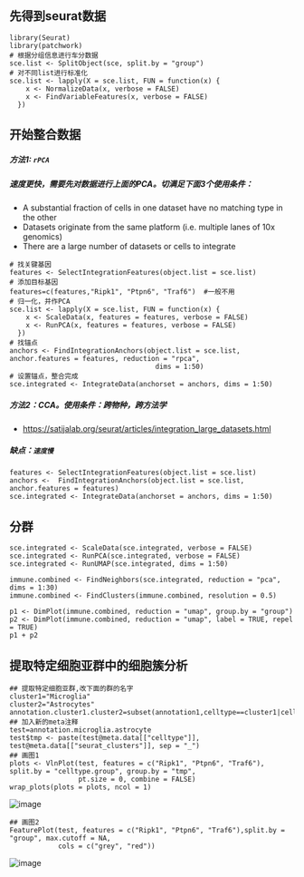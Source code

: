 
先得到seurat数据
----
```
library(Seurat)
library(patchwork)
# 根据分组信息进行车分数据
sce.list <- SplitObject(sce, split.by = "group")
# 对不同list进行标准化
sce.list <- lapply(X = sce.list, FUN = function(x) {
    x <- NormalizeData(x, verbose = FALSE)
    x <- FindVariableFeatures(x, verbose = FALSE)
  })
```
开始整合数据
---
##### 方法1: `rPCA`
##### 速度更快，需要先对数据进行上面的PCA。切满足下面3个使用条件：
* A substantial fraction of cells in one dataset have no matching type in the other 
* Datasets originate from the same platform (i.e. multiple lanes of 10x genomics) 
* There are a large number of datasets or cells to integrate 
```
# 找关键基因
features <- SelectIntegrationFeatures(object.list = sce.list)
# 添加目标基因
features=c(features,"Ripk1", "Ptpn6", "Traf6")  #一般不用
# 归一化，并作PCA
sce.list <- lapply(X = sce.list, FUN = function(x) {
    x <- ScaleData(x, features = features, verbose = FALSE)
    x <- RunPCA(x, features = features, verbose = FALSE)
  })
# 找锚点
anchors <- FindIntegrationAnchors(object.list = sce.list, anchor.features = features, reduction = "rpca",
                                    dims = 1:50)  
# 设置锚点，整合完成                                    
sce.integrated <- IntegrateData(anchorset = anchors, dims = 1:50)
```
##### 方法2：CCA。使用条件：跨物种，跨方法学 
- https://satijalab.org/seurat/articles/integration_large_datasets.html
##### 缺点：`速度慢`
```
features <- SelectIntegrationFeatures(object.list = sce.list)
anchors <-  FindIntegrationAnchors(object.list = sce.list, anchor.features = features)
sce.integrated <- IntegrateData(anchorset = anchors, dims = 1:50)
```
       
分群
---
```
sce.integrated <- ScaleData(sce.integrated, verbose = FALSE)
sce.integrated <- RunPCA(sce.integrated, verbose = FALSE)
sce.integrated <- RunUMAP(sce.integrated, dims = 1:50)

immune.combined <- FindNeighbors(sce.integrated, reduction = "pca", dims = 1:30)
immune.combined <- FindClusters(immune.combined, resolution = 0.5)

p1 <- DimPlot(immune.combined, reduction = "umap", group.by = "group")
p2 <- DimPlot(immune.combined, reduction = "umap", label = TRUE, repel = TRUE)
p1 + p2
```


提取特定细胞亚群中的细胞簇分析
---
```
## 提取特定细胞亚群,改下面的群的名字
cluster1="Microglia"
cluster2="Astrocytes"
annotation.cluster1.cluster2=subset(annotation1,celltype==cluster1|celltype==cluster2)
## 加入新的meta注释
test=annotation.microglia.astrocyte
test$tmp <- paste(test@meta.data[["celltype"]], test@meta.data[["seurat_clusters"]], sep = "_")
## 画图1
plots <- VlnPlot(test, features = c("Ripk1", "Ptpn6", "Traf6"), split.by = "celltype.group", group.by = "tmp", 
                 pt.size = 0, combine = FALSE)
wrap_plots(plots = plots, ncol = 1)
```
![image](https://user-images.githubusercontent.com/41554601/185724730-6c23a2ec-6bde-449c-b659-d684dec9ee22.png)
```
## 画图2
FeaturePlot(test, features = c("Ripk1", "Ptpn6", "Traf6"),split.by = "group", max.cutoff = NA, 
            cols = c("grey", "red"))
```
![image](https://user-images.githubusercontent.com/41554601/185724745-a276a65c-6bc8-46b5-a7d5-9e648f0d5120.png)





